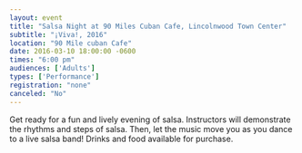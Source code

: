 ```yaml
---
layout: event
title: "Salsa Night at 90 Miles Cuban Cafe, Lincolnwood Town Center"
subtitle: "¡Viva!, 2016"
location: "90 Mile cuban Cafe"
date: 2016-03-10 18:00:00 -0600
times: "6:00 pm"
audiences: ['Adults']
types: ['Performance']
registration: "none"
canceled: "No"
---
```

Get ready for a fun and lively evening of salsa. Instructors will demonstrate the rhythms and steps of salsa. Then, let the music move you as you dance to a live salsa band! Drinks and food available for purchase.

